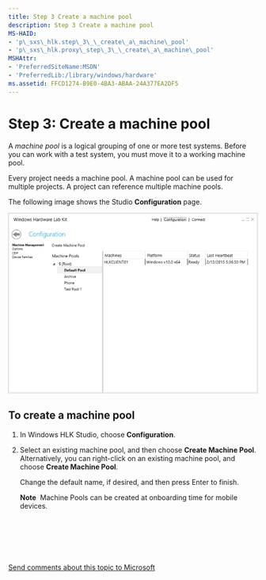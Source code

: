 ```yaml
---
title: Step 3 Create a machine pool
description: Step 3 Create a machine pool
MS-HAID:
- 'p\_sxs\_hlk.step\_3\_\_create\_a\_machine\_pool'
- 'p\_sxs\_hlk.proxy\_step\_3\_\_create\_a\_machine\_pool'
MSHAttr:
- 'PreferredSiteName:MSDN'
- 'PreferredLib:/library/windows/hardware'
ms.assetid: FFCD1274-B9E0-4BA3-ABAA-24A377EA2DF5
---
```


# Step 3: Create a machine pool


A *machine pool* is a logical grouping of one or more test systems. Before you can work with a test system, you must move it to a working machine pool.

Every project needs a machine pool. A machine pool can be used for multiple projects. A project can reference multiple machine pools.

The following image shows the Studio **Configuration** page.

![hlk studio configuration page](images/hlk-studio-configuration-page.png)

## <span id="To_create_a_machine_pool"></span><span id="to_create_a_machine_pool"></span><span id="TO_CREATE_A_MACHINE_POOL"></span>To create a machine pool


1.  In Windows HLK Studio, choose **Configuration**.

2.  Select an existing machine pool, and then choose **Create Machine Pool**. Alternatively, you can right-click on an existing machine pool, and choose **Create Machine Pool**.

    Change the default name, if desired, and then press Enter to finish.

    **Note**  Machine Pools can be created at onboarding time for mobile devices.

     

 

 

[Send comments about this topic to Microsoft](mailto:wsddocfb@microsoft.com?subject=Documentation%20feedback%20%5Bp_sxs_hlk\p_sxs_hlk%5D:%20Step%203:%20Create%20a%20machine%20pool%20%20RELEASE:%20%287/11/2017%29&body=%0A%0APRIVACY%20STATEMENT%0A%0AWe%20use%20your%20feedback%20to%20improve%20the%20documentation.%20We%20don't%20use%20your%20email%20address%20for%20any%20other%20purpose,%20and%20we'll%20remove%20your%20email%20address%20from%20our%20system%20after%20the%20issue%20that%20you're%20reporting%20is%20fixed.%20While%20we're%20working%20to%20fix%20this%20issue,%20we%20might%20send%20you%20an%20email%20message%20to%20ask%20for%20more%20info.%20Later,%20we%20might%20also%20send%20you%20an%20email%20message%20to%20let%20you%20know%20that%20we've%20addressed%20your%20feedback.%0A%0AFor%20more%20info%20about%20Microsoft's%20privacy%20policy,%20see%20http://privacy.microsoft.com/en-us/default.aspx. "Send comments about this topic to Microsoft")




